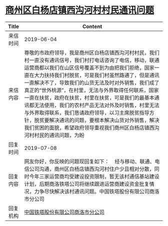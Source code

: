 # <a href="http://www.shangluo.gov.cn/zmhd/ldxxxx.jsp?urltype=leadermail.LeaderMailContentUrl&wbtreeid=1112&leadermailid=5294">商州区白杨店镇西沟河村村民通讯问题</a>
| Title |                                                                                                                                                        Content                                                                                                                                                        |
|:-----:|-----------------------------------------------------------------------------------------------------------------------------------------------------------------------------------------------------------------------------------------------------------------------------------------------------------------------|
| 来信时间  | 2019-06-04                                                                                                                                                                                                                                                                                                            |
| 来信内容  | 尊敬的市政府领导，我是商州区白杨店镇西沟河村村民，我们村一直没有通讯信号，我们村打电话咨询了电信，移动，联通运营商都以我们在山区信号覆盖不到为由把我们拒绝，国家一直在大力扶持我们村脱贫，可是我们村虽然路通了，但是通讯一直解决不了，导致我们的山货无法及时对外销售，我们成了真正的“世外桃源”，在村里，无法与外界取得任何联系，国家一直在扶贫，政府在扶贫，村里在扶贫，可是我们的最基本通讯都无法使用，我们的农村产品无法对外及时销售，村里无法与外界取得联系，我们恳请政府领导，以习主席脱贫指导方针，脱贫要解决通讯的问题，要根本解决山货对外销售，解决我们贫困的面貌，希望政府领导重视我们商州区白杨店镇西沟河村村民的通讯问题，为盼 |
| 回复时间  | 2019-07-08                                                                                                                                                                                                                                                                                                            |
| 回复内容  | 网友你好，你反映的问题现回复如下：    经与移动、联通、电信公司沟通，商州区白杨店镇西沟河村住户少且相对分散，同时今年三家运营商均受建设投资限制，暂无该村通信基站建设计划，后期商洛铁塔公司将继续跟进运营商建设资金批复情况，力争尽快解决该村通讯问题。中国铁塔股份有限公司商洛市分公司                                                                                                                                                                         |
| 回复机构  | <a href="../../categories/agencies/中国铁塔股份有限公司商洛市分公司.md">中国铁塔股份有限公司商洛市分公司</a>                                                                                                                                                                                                                                            |